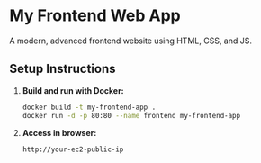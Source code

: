 # My Frontend Web App

A modern, advanced frontend website using HTML, CSS, and JS.

## Setup Instructions

1. **Build and run with Docker:**
   ```sh
   docker build -t my-frontend-app .
   docker run -d -p 80:80 --name frontend my-frontend-app
   ```

2. **Access in browser:**
   ```
   http://your-ec2-public-ip
   ```
